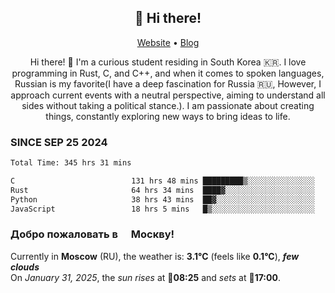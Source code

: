 <h2 align="center">👋 Hi there!</h2>
<p align="center">
  <a href="https://urdekcah.ru">Website</a> •
  <a href="https://urdekcah.blog">Blog</a>
</p>

<p align="center">
  Hi there! 👋 I'm a curious student residing in South Korea 🇰🇷. I love programming in Rust, C, and C++, and when it comes to spoken languages, Russian is my favorite(I have a deep fascination for Russia 🇷🇺, However, I approach current events with a neutral perspective, aiming to understand all sides without taking a political stance.). I am passionate about creating things, constantly exploring new ways to bring ideas to life.
</p>

### SINCE SEP 25 2024
<!--START_SECTION:waka-->
<!--LAST_WAKA_UPDATE:2025-01-30 18:27:37-->
```txt
Total Time: 345 hrs 31 mins

C                          131 hrs 48 mins █████████▒░░░░░░░░░░░░░░░   37.15 %
Rust                       64 hrs 34 mins  ████▓░░░░░░░░░░░░░░░░░░░░   18.20 %
Python                     38 hrs 43 mins  ██▓░░░░░░░░░░░░░░░░░░░░░░   10.92 %
JavaScript                 18 hrs 5 mins   █▒░░░░░░░░░░░░░░░░░░░░░░░   05.10 %
```
<!--END_SECTION:waka-->

<h3>Добро пожаловать в <img src="https://cdn-icons-png.flaticon.com/512/197/197408.png" width="13"/> Москву!</h3>

<!--START_SECTION:weather:moscow-->
<!--LAST_WEATHER_UPDATE:2025-01-31 03:21:45-->
Currently in **Moscow** (RU), the weather is: **3.1°C** (feels like **0.1°C**), ***few clouds***<br/>
On *January 31, 2025*, the *sun rises* at 🌅**08:25** and *sets* at 🌇**17:00**.
<!--END_SECTION:weather-->
